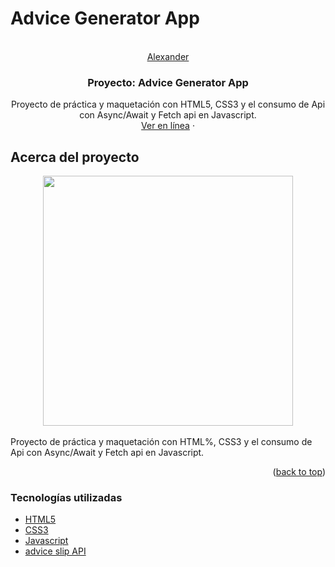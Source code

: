 # Advice Generator App
<br />
<div align="center" id="top">
  <a href="https://alexander-portfolio.netlify.app/">
    Alexander
  </a>

  <h3 align="center">Proyecto: Advice Generator App</h3>

  <p align="center">
    Proyecto de práctica y maquetación con HTML5, CSS3 y el consumo de Api con Async/Await y Fetch api en Javascript.
    <br />
    <a href="https://luminous-puppy-6b6ce8.netlify.app/" target="_blank">Ver en línea</a>
    ·
  </p>
</div>

<!-- ABOUT THE PROJECT -->
## Acerca del proyecto

<div align="center">
    <img src="https://i.postimg.cc/pdfRRmy9/image.png" width="400px"</img> 
</div>

<br/>
    Proyecto de práctica y maquetación con HTML%, CSS3 y el consumo de Api con Async/Await y Fetch api en Javascript.

<p align="right">(<a href="#top">back to top</a>)</p>

### Tecnologías utilizadas

* [HTML5](https://developer.mozilla.org/es/docs/Glossary/HTML5)
* [CSS3](https://developer.mozilla.org/es/docs/Web/CSS)
* [Javascript](https://developer.mozilla.org/es/docs/Web/JavaScript)
* [advice slip API](https://api.adviceslip.com/)

